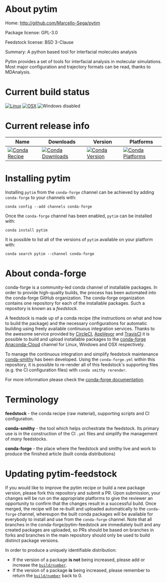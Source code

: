 About pytim
===========

Home: http://github.com/Marcello-Sega/pytim

Package license: GPL-3.0

Feedstock license: BSD 3-Clause

Summary: A python based tool for interfacial molecules analysis

Pytim provides a set of tools for interfacial analysis in molecular simulations.
Most major configuration and trajectory formats can be read, thanks to MDAnalysis.


Current build status
====================

[![Linux](https://img.shields.io/circleci/project/github/conda-forge/pytim-feedstock/master.svg?label=Linux)](https://circleci.com/gh/conda-forge/pytim-feedstock)
[![OSX](https://img.shields.io/travis/conda-forge/pytim-feedstock/master.svg?label=macOS)](https://travis-ci.org/conda-forge/pytim-feedstock)
![Windows disabled](https://img.shields.io/badge/Windows-disabled-lightgrey.svg)

Current release info
====================

| Name | Downloads | Version | Platforms |
| --- | --- | --- | --- |
| [![Conda Recipe](https://img.shields.io/badge/recipe-pytim-green.svg)](https://anaconda.org/conda-forge/pytim) | [![Conda Downloads](https://img.shields.io/conda/dn/conda-forge/pytim.svg)](https://anaconda.org/conda-forge/pytim) | [![Conda Version](https://img.shields.io/conda/vn/conda-forge/pytim.svg)](https://anaconda.org/conda-forge/pytim) | [![Conda Platforms](https://img.shields.io/conda/pn/conda-forge/pytim.svg)](https://anaconda.org/conda-forge/pytim) |

Installing pytim
================

Installing `pytim` from the `conda-forge` channel can be achieved by adding `conda-forge` to your channels with:

```
conda config --add channels conda-forge
```

Once the `conda-forge` channel has been enabled, `pytim` can be installed with:

```
conda install pytim
```

It is possible to list all of the versions of `pytim` available on your platform with:

```
conda search pytim --channel conda-forge
```


About conda-forge
=================

conda-forge is a community-led conda channel of installable packages.
In order to provide high-quality builds, the process has been automated into the
conda-forge GitHub organization. The conda-forge organization contains one repository
for each of the installable packages. Such a repository is known as a *feedstock*.

A feedstock is made up of a conda recipe (the instructions on what and how to build
the package) and the necessary configurations for automatic building using freely
available continuous integration services. Thanks to the awesome service provided by
[CircleCI](https://circleci.com/), [AppVeyor](http://www.appveyor.com/)
and [TravisCI](https://travis-ci.org/) it is possible to build and upload installable
packages to the [conda-forge](https://anaconda.org/conda-forge)
[Anaconda-Cloud](http://docs.anaconda.org/) channel for Linux, Windows and OSX respectively.

To manage the continuous integration and simplify feedstock maintenance
[conda-smithy](http://github.com/conda-forge/conda-smithy) has been developed.
Using the ``conda-forge.yml`` within this repository, it is possible to re-render all of
this feedstock's supporting files (e.g. the CI configuration files) with ``conda smithy rerender``.

For more information please check the [conda-forge documentation](https://conda-forge.org/docs/).

Terminology
===========

**feedstock** - the conda recipe (raw material), supporting scripts and CI configuration.

**conda-smithy** - the tool which helps orchestrate the feedstock.
                   Its primary use is in the construction of the CI ``.yml`` files
                   and simplify the management of *many* feedstocks.

**conda-forge** - the place where the feedstock and smithy live and work to
                  produce the finished article (built conda distributions)


Updating pytim-feedstock
========================

If you would like to improve the pytim recipe or build a new
package version, please fork this repository and submit a PR. Upon submission,
your changes will be run on the appropriate platforms to give the reviewer an
opportunity to confirm that the changes result in a successful build. Once
merged, the recipe will be re-built and uploaded automatically to the
`conda-forge` channel, whereupon the built conda packages will be available for
everybody to install and use from the `conda-forge` channel.
Note that all branches in the conda-forge/pytim-feedstock are
immediately built and any created packages are uploaded, so PRs should be based
on branches in forks and branches in the main repository should only be used to
build distinct package versions.

In order to produce a uniquely identifiable distribution:
 * If the version of a package **is not** being increased, please add or increase
   the [``build/number``](http://conda.pydata.org/docs/building/meta-yaml.html#build-number-and-string).
 * If the version of a package **is** being increased, please remember to return
   the [``build/number``](http://conda.pydata.org/docs/building/meta-yaml.html#build-number-and-string)
   back to 0.